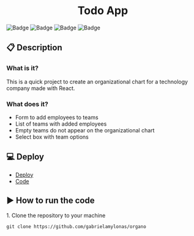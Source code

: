<h1 align="center">Todo App</h1>

![Badge](https://img.shields.io/badge/Finished-darkgreen?style=for-the-badge&logo=finished5&logoColor=white)
![Badge](https://img.shields.io/badge/HTML5-E34F26?style=for-the-badge&logo=html5&logoColor=white)
![Badge](https://img.shields.io/badge/CSS3-1572B6?style=for-the-badge&logo=css3&logoColor=white)
![Badge](https://img.shields.io/badge/React-20232A?style=for-the-badge&logo=react&logoColor=61DAFB)

## :clipboard: Description
### What is it?
<p>This is a quick project to create an organizational chart for a technology company made with React.</p>

### What does it?

- Form to add employees to teams
- List of teams with added employees
- Empty teams do not appear on the organizational chart
- Select box with team options

## :computer: Deploy
- [Deploy](https://todo-app-silk-theta.vercel.app/)
- [Code](https://organo-qgv0ot0r1-gabrielamylonas.vercel.app/)

## :arrow_forward: How to run the code
<p>1. Clone the repository to your machine</p>

```
git clone https://github.com/gabrielamylonas/organo
```
